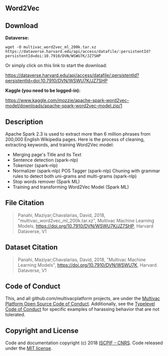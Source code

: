 ## Word2Vec

## Download

**Dataverse:** 


```
wget -O multivac_word2vec_ml_200k.tar.xz https://dataverse.harvard.edu/api/access/datafile/:persistentId?persistentId=doi:10.7910/DVN/WSWU7K/JZ7SHP
```
Or simply click on this link to start the download: 

https://dataverse.harvard.edu/api/access/datafile/:persistentId?persistentId=doi:10.7910/DVN/WSWU7K/JZ7SHP


**Kaggle (you need to be logged-in):** 

https://www.kaggle.com/mozzie/apache-spark-word2vec-model/downloads/apache-spark-word2vec-model.zip/1

## Description

Apache Spark 2.3 is used to extract more than 6 million phrases from 200,000 English Wikipedia pages. Here is the process of cleaning, extracting keywords, and training Word2Vec model:

* Merging page's Title and its Text
* Sentence detection (spark-nlp)
* Tokenizer (spark-nlp)
* Normalizer (spark-nlp) POS Tagger (spark-nlp) Chuning with grammar rules to detect both uni-grams and multi-grams (spark-nlp)
* Stop words remover (Spark ML)
* Training and transforming Word2Vec Model (Spark ML)


## File Citation
> Panahi, Maziyar;Chavalarias, David, 2018, "multivac_word2vec_ml_200k.tar.xz", Multivac Machine Learning Models, https://doi.org/10.7910/DVN/WSWU7K/JZ7SHP, Harvard Dataverse, V1


## Dataset Citation
> Panahi, Maziyar;Chavalarias, David, 2018, "Multivac Machine Learning Models", https://doi.org/10.7910/DVN/WSWU7K, Harvard Dataverse, V1

## Code of Conduct

This, and all github.com/multivacplatform projects, are under the [Multivac Platform Open Source Code of Conduct](https://github.com/multivacplatform/code-of-conduct/blob/master/code-of-conduct.md). Additionally, see the [Typelevel Code of Conduct](http://typelevel.org/conduct) for specific examples of harassing behavior that are not tolerated.

## Copyright and License

Code and documentation copyright (c) 2018 [ISCPIF - CNRS](http://iscpif.fr). Code released under the [MIT license](https://github.com/multivacplatform/multivac-ml/blob/master/LICENSE).
